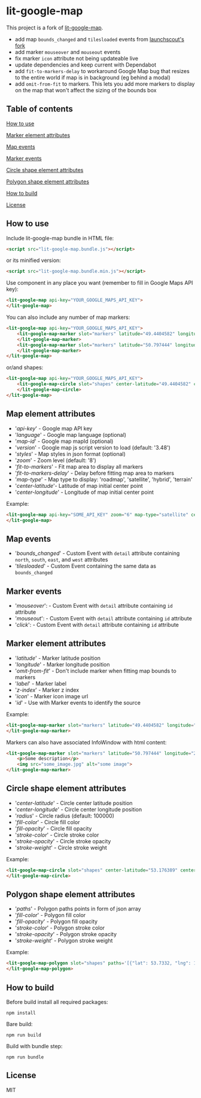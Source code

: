 # lit-google-map

This project is a fork of [lit-google-map](https://github.com/arkadiuszwojcik/lit-google-map/).

* add map `bounds_changed` and `tilesloaded` events from [launchscout's fork](https://github.com/launchscout/lit-google-map)
* add marker `mouseover` and `mouseout` events
* fix marker `icon` attribute not being updateable live
* update dependencies and keep current with Dependabot
* add `fit-to-markers-delay` to workaround Google Map bug that resizes to the entire world if map is in background (eg behind a modal)
* add `omit-from-fit` to markers. This lets you add more markers to display on the map that won't affect the sizing of the bounds box

## Table of contents

[How to use](#How-to-use)

[Marker element attributes](#Marker-element-attributes)

[Map events](#Map-events)

[Marker events](#Marker-events)

[Circle shape element attributes](#Circle-shape-element-attributes)

[Polygon shape element attributes](#Polygon-shape-element-attributes)

[How to build](#How-to-build)

[License](#License)

## How to use

Include lit-google-map bundle in HTML file:

```html
<script src="lit-google-map.bundle.js"></script>
```

or its minified version:

```html
<script src="lit-google-map.bundle.min.js"></script>
```

Use component in any place you want (remember to fill in Google Maps API key):

```html
<lit-google-map api-key="YOUR_GOOGLE_MAPS_API_KEY">    
</lit-google-map>
```

You can also include any number of map markers:

```html
<lit-google-map api-key="YOUR_GOOGLE_MAPS_API_KEY">
    <lit-google-map-marker slot="markers" latitude="49.4404582" longitude="20.2700361">
    </lit-google-map-marker>  
    <lit-google-map-marker slot="markers" latitude="50.797444" longitude="20.4600623">
    </lit-google-map-marker>
</lit-google-map>
```

or/and shapes:

```html
<lit-google-map api-key="YOUR_GOOGLE_MAPS_API_KEY">  
    <lit-google-map-circle slot="shapes" center-latitude="49.4404582" center-longitude="20.2700361">
    </lit-google-map-circle>
</lit-google-map>
```

## Map element attributes

* '*api-key*' - Google map API key
* '*language*' - Google map language (optional)
* '*map-id*' - Google map mapId (optional)
* '*version*' - Google map js script version to load (default: '3.48')
* '*styles*' - Map styles in json format (optional)
* '*zoom*' - Zoom level (default: '8')
* '*fit-to-markers*' - Fit map area to display all markers
* '*fit-to-markers-delay*' - Delay before fitting map area to markers
* '*map-type*' - Map type to display: 'roadmap', 'satellite', 'hybrid', 'terrain'
* '*center-latitude*'- Latitude of map initial center point
* '*center-longitude*' - Longitude of map initial center point

Example:

```html
<lit-google-map api-key="SOME_API_KEY" zoom="6" map-type="satellite" center-latitude="51.8436554" center-longitude="19.5070867">    
</lit-google-map>
```

## Map events

* '*bounds_changed*' - Custom Event with `detail` attribute containing `north`, `south`, `east`, and `west` attributes
* '*tilesloaded*' - Custom Event containing the same data as `bounds_changed`

## Marker events

* '*mouseover*': - Custom Event with `detail` attribute containing `id` attribute
* '*mouseout*': - Custom Event with `detail` attribute containing `id` attribute
* '*click*': - Custom Event with `detail` attribute containing `id` attribute

## Marker element attributes

* '*latitude*' - Marker latitude position
* '*longitude*' - Marker longitude position
* '*omit-from-fit*' - Don't include marker when fitting map bounds to markers
* '*label*' - Marker label
* '*z-index*' - Marker z index
* '*icon*' - Marker icon image url
* '*id*' - Use with Marker events to identify the source

Example:

```html
<lit-google-map-marker slot="markers" latitude="49.4404582" longitude="20.2700361">
</lit-google-map-marker>
```

Markers can also have associated InfoWindow with html content:

```html
<lit-google-map-marker slot="markers" latitude="50.797444" longitude="20.4600623">
    <p>Some description</p>
    <img src="some_image.jpg" alt="some image">
</lit-google-map-marker>
```

## Circle shape element attributes

* '*center-latitude*' - Circle center latitude position
* '*center-longitude*' - Circle center longitude position
* '*radius*' - Circle radius (default: 100000)
* '*fill-color*' - Circle fill color
* '*fill-opacity*' - Circle fill opacity
* '*stroke-color*' - Circle stroke color
* '*stroke-opacity*' - Circle stroke opacity
* '*stroke-weight*' - Circle stroke weight

Example:

```html
<lit-google-map-circle slot="shapes" center-latitude="53.176389" center-longitude="22.073056" radius="50000"  fill-color="#7FB3D5" fill-opacity="0.35" stroke-color="#2874A6" stroke-opacity="0.8" stroke-weight="5">
</lit-google-map-circle>
```

## Polygon shape element attributes

* '*paths*' - Polygon paths points in form of json array
* '*fill-color*' - Polygon fill color
* '*fill-opacity*' - Polygon fill opacity
* '*stroke-color*' - Polygon stroke color
* '*stroke-opacity*' - Polygon stroke opacity
* '*stroke-weight*' - Polygon stroke weight

Example:

```html
<lit-google-map-polygon slot="shapes" paths='[{"lat": 53.7332, "lng": 15.5180}, {"lat": 54.0444, "lng": 18.1379}, {"lat": 53.2028, "lng": 16.9292}, {"lat": 53.7332, "lng": 15.5180}]' fill-color="#7FB3D5" fill-opacity="0.35" stroke-color="#2874A6" stroke-opacity="0.8" stroke-weight="5">
</lit-google-map-polygon>   
```

## How to build

Before build install all required packages:

```
npm install
```

Bare build:

```
npm run build
```

Build with bundle step:

```
npm run bundle
```

## License

MIT

